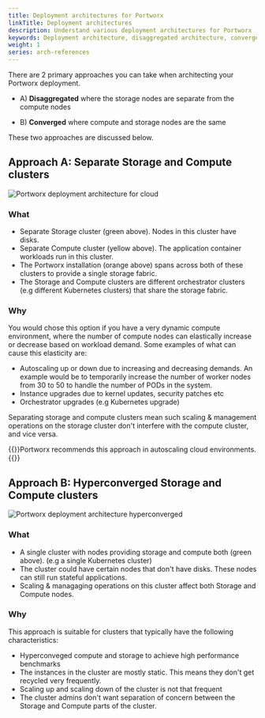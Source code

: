 ```yaml
---
title: Deployment architectures for Portworx
linkTitle: Deployment architectures
description: Understand various deployment architectures for Portworx
keywords: Deployment architecture, disaggregated architecture, converged architecture, Hyperconverged, AWS, Amazon Web Services, GCP Google Cloud Platform, VMWare vSphere 
weight: 1
series: arch-references
---
```


There are 2 primary approaches you can take when architecting your Portworx deployment.

* A) **Disaggregated** where the storage nodes are separate from the compute nodes

* B) **Converged** where compute and storage nodes are the same

These two approaches are discussed below.

## Approach A: Separate Storage and Compute clusters


![Portworx deployment architecture for cloud](/img/px-cloud-arch-A.png)

### What

* Separate Storage cluster (green above). Nodes in this cluster have disks.
* Separate Compute cluster (yellow above). The application container workloads run in this cluster.
* The Portworx installation (orange above) spans across both of these clusters to provide a single storage fabric.
* The Storage and Compute clusters are different orchestrator clusters (e.g different Kubernetes clusters) that share the storage fabric.

### Why

You would chose this option if you have a very dynamic compute environment, where the number of compute nodes can elastically increase or decrease based on workload demand. Some examples of what can cause this elasticity are:

* Autoscaling up or down due to increasing and decreasing demands. An example would be to temporarily increase the number of worker nodes from 30 to 50 to handle the number of PODs in the system.
* Instance upgrades due to kernel updates, security patches etc
* Orchestrator upgrades (e.g Kubernetes upgrade)

Separating storage and compute clusters mean such scaling & management operations on the storage cluster don't interfere with the compute cluster, and vice versa.

{{<info>}}Portworx recommends this approach in autoscaling cloud environments.{{</info>}}

## Approach B: Hyperconverged Storage and Compute clusters

![Portworx deployment architecture hyperconverged](/img/px-deployment-arch-hyperconverged.png)

### What

* A single cluster with nodes providing storage and compute both (green above). (e.g a single Kubernetes cluster)
* The cluster could have certain nodes that don't have disks. These nodes can still run stateful applications.
* Scaling & managaging operations on this cluster affect both Storage and Compute nodes.

### Why

This approach is suitable for clusters that typically have the following characteristics:

* Hyperconveged compute and storage to achieve high performance benchmarks
* The instances in the cluster are mostly static. This means they don't get recycled very frequently.
* Scaling up and scaling down of the cluster is not that frequent
* The cluster admins don't want separation of concern between the Storage and Compute parts of the cluster.
